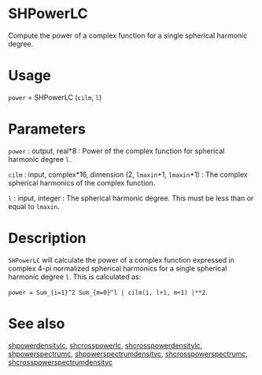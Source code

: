 # SHPowerLC

Compute the power of a complex function for a single spherical harmonic degree.

# Usage

`power` = SHPowerLC (`cilm`, `l`)

# Parameters

`power` : output, real\*8
:   Power of the complex function for spherical harmonic degree `l`.

`cilm` : input, complex\*16, dimension (2, `lmaxin`+1, `lmaxin`+1)
:   The complex spherical harmonics of the complex function.

`l` : input, integer
:   The spherical harmonic degree. This must be less than or equal to `lmaxin`.

# Description

`SHPowerLC` will calculate the power of a complex function expressed in complex 4-pi normalized spherical harmonics for a single spherical harmonic degree `l`. This is calculated as:

`power = Sum_{i=1}^2 Sum_{m=0}^l | cilm(i, l+1, m+1) |**2`.

# See also

[shpowerdensitylc](shpowerdensitylc.html), [shcrosspowerlc](shcrosspowerlc.html), [shcrosspowerdensitylc](shcrosspowerdensitylc.html), [shpowerspectrumc](shpowerspectrumc.html), [shpowerspectrumdensityc](shpowerspectrumdensityc.html), [shcrosspowerspectrumc](shcrosspowerspectrumc.html), [shcrosspowerspectrumdensityc](shcrosspowerspectrumdensityc.html)
